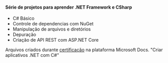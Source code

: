  #### Série de projetos para aprender .NET Framework e CSharp
- C# Básico
- Controle de dependencias com NuGet
- Manipulação de arquivos e diretórios
- Depuração
- Criação de API REST com ASP.NET Core

Arquivos criados durante [certificação](https://docs.microsoft.com/pt-br/users/rafaelgaldinodasilva-4041/achievements/learn.build-dotnet-applications-csharp.trophy "certificação") na plataforma Microsoft Docs. "Criar aplicativos .NET com C#"
